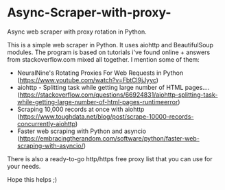 # Async-Scraper-with-proxy-
Async web scraper with proxy rotation in Python.

This is a simple web scraper in Python.
It uses aiohttp and BeautifulSoup modules.
The program is based on tutorials i've found online + answers from stackoverflow.com mixed all together. 
I mention some of them:
- NeuralNine's Rotating Proxies For Web Requests in Python (https://www.youtube.com/watch?v=FbtCl9jJyyc)
- aiohttp - Splitting task while getting large number of HTML pages.... (https://stackoverflow.com/questions/66924831/aiohttp-splitting-task-while-getting-large-number-of-html-pages-runtimeerror)
- Scraping 10,000 records at once with aiohttp (https://www.toughdata.net/blog/post/scrape-10000-records-concurrently-aiohttp)
- Faster web scraping with Python and asyncio  (https://embracingtherandom.com/software/python/faster-web-scraping-with-asyncio/)

There is also a ready-to-go http/https free proxy list that you can use for your needs.

Hope this helps ;)
